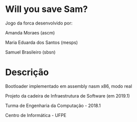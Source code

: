# Will you save Sam?
Jogo da forca desenvolvido por: 

Amanda Moraes (ascm)
                       
Maria Eduarda dos Santos (mesps)
                       
Samuel Brasileiro (sbsn)
                                            
# Descrição
Bootloader implementado em assembly nasm x86, modo real

Projeto da cadeira de Infraestrutura de Software (em 2019.1)

Turma de Engenharia da Computação - 2018.1

Centro de Informática - UFPE


